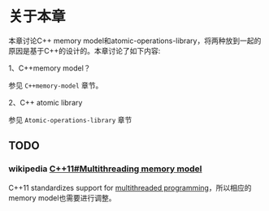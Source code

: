# 关于本章

本章讨论C++ memory model和atomic-operations-library，将两种放到一起的原因是基于C++的设计的。本章讨论了如下内容:

1、C++memory model？

参见 `C++memory-model` 章节。

2、C++ atomic library

参见 `Atomic-operations-library` 章节



## TODO



### wikipedia [C++11#Multithreading memory model](https://en.wikipedia.org/wiki/C%2B%2B11#Multithreading_memory_model)

C++11 standardizes support for [multithreaded programming](https://en.wikipedia.org/wiki/Thread_(computer_science))，所以相应的memory model也需要进行调整。





